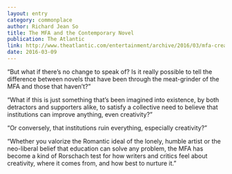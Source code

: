 ```yaml
---
layout: entry
category: commonplace
author: Richard Jean So
title: The MFA and the Contemporary Novel
publication: The Atlantic
link: http://www.theatlantic.com/entertainment/archive/2016/03/mfa-creative-writing/462483/
date: 2016-03-09
---
```


“But what if there’s no change to speak of? Is it really possible to tell the difference between novels that have been through the meat-grinder of the MFA and those that haven’t?”

“What if this is just something that’s been imagined into existence, by both detractors and supporters alike, to satisfy a collective need to believe that institutions can improve anything, even creativity?”

“Or conversely, that institutions ruin everything, especially creativity?”

“Whether you valorize the Romantic ideal of the lonely, humble artist or the neo-liberal belief that education can solve any problem, the MFA has become a kind of Rorschach test for how writers and critics feel about creativity, where it comes from, and how best to nurture it.”
